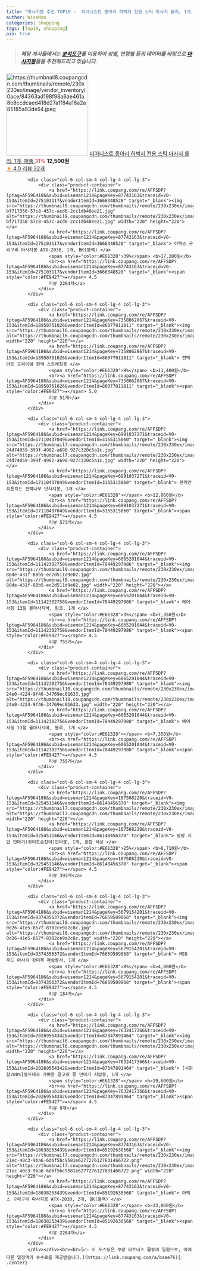 ```yaml
---
title: "마사지봉 추천 TOP10 -  피어니스트 종아리 허벅지 전용 스틱 마사지 롤러, 1개, 퍼플 "
author: WiseMan
categories: shopping
tags: [Top10, shopping]
pin: true
---
```


> ##### 해당 게시물에서는 [**분석도구**](https://itemscout.io/)를 이용하여 **성별**, **연령별** 등의 데이터를 바탕으로 [**마사지봉**](https://link.coupang.com/a/baae76)들을 추천해드리고 있습니다.
<div class="container"><div class="row">
            <div class="col-6 col-sm-4 col-lg-4 col-lg-3">
                <div class="product-container">
                    <a href="https://link.coupang.com/re/AFFSDP?lptag=AF5964186&subid=wiseman1214&pageKey=6929981742&traceid=V0-153&itemId=16766103606&vendorItemId=81792348001" target="_blank"><img src="https://thumbnail8.coupangcdn.com/thumbnails/remote/230x230ex/image/vendor_inventory/0ace/84363ad198f98a6ae461a8e8ccdcaed418d27a1f84a18a2a85185a93de54.jpeg" alt="https://thumbnail8.coupangcdn.com/thumbnails/remote/230x230ex/image/vendor_inventory/0ace/84363ad198f98a6ae461a8e8ccdcaed418d27a1f84a18a2a85185a93de54.jpeg" width="220" height="220"></a>
                    <a href="https://link.coupang.com/re/AFFSDP?lptag=AF5964186&subid=wiseman1214&pageKey=6929981742&traceid=V0-153&itemId=16766103606&vendorItemId=81792348001" target="_blank"> 피어니스트 종아리 허벅지 전용 스틱 마사지 롤러, 1개, 퍼플 </a>
                    <span style="color:#E61328">31%</span> <b>12,500원</b>
                    <br><a href="https://link.coupang.com/re/AFFSDP?lptag=AF5964186&subid=wiseman1214&pageKey=6929981742&traceid=V0-153&itemId=16766103606&vendorItemId=81792348001" target="_blank"><span style="color:#FE9427">★</span> 4.0
                    리뷰 32개</a>
                </div>
            </div>
            
            <div class="col-6 col-sm-4 col-lg-4 col-lg-3">
                <div class="product-container">
                    <a href="https://link.coupang.com/re/AFFSDP?lptag=AF5964186&subid=wiseman1214&pageKey=87743163&traceid=V0-153&itemId=275103117&vendorItemId=3666348528" target="_blank"><img src="https://thumbnail9.coupangcdn.com/thumbnails/remote/230x230ex/image/retail/images/1932814514095606-bf717350-57c8-457c-acd6-2cc1db48ee21.jpg" alt="https://thumbnail9.coupangcdn.com/thumbnails/remote/230x230ex/image/retail/images/1932814514095606-bf717350-57c8-457c-acd6-2cc1db48ee21.jpg" width="220" height="220"></a>
                    <a href="https://link.coupang.com/re/AFFSDP?lptag=AF5964186&subid=wiseman1214&pageKey=87743163&traceid=V0-153&itemId=275103117&vendorItemId=3666348528" target="_blank"> 아텍스 구리구리 마사지봉 ATX-2030, 1개, BK(블랙) </a>
                    <span style="color:#E61328">39%</span> <b>17,280원</b>
                    <br><a href="https://link.coupang.com/re/AFFSDP?lptag=AF5964186&subid=wiseman1214&pageKey=87743163&traceid=V0-153&itemId=275103117&vendorItemId=3666348528" target="_blank"><span style="color:#FE9427">★</span> 4.5
                    리뷰 2264개</a>
                </div>
            </div>
            
            <div class="col-6 col-sm-4 col-lg-4 col-lg-3">
                <div class="product-container">
                    <a href="https://link.coupang.com/re/AFFSDP?lptag=AF5964186&subid=wiseman1214&pageKey=7358062867&traceid=V0-153&itemId=18950751026&vendorItemId=86077011811" target="_blank"><img src="https://thumbnail6.coupangcdn.com/thumbnails/remote/230x230ex/image/rs_quotation_api/yzmuy7y1/b223b27bf79e4884be104dd8efdb9859.jpg" alt="https://thumbnail6.coupangcdn.com/thumbnails/remote/230x230ex/image/rs_quotation_api/yzmuy7y1/b223b27bf79e4884be104dd8efdb9859.jpg" width="220" height="220"></a>
                    <a href="https://link.coupang.com/re/AFFSDP?lptag=AF5964186&subid=wiseman1214&pageKey=7358062867&traceid=V0-153&itemId=18950751026&vendorItemId=86077011811" target="_blank"> 편백아트 프리미엄 편백 스트레칭봉 </a>
                    <span style="color:#E61328">9%</span> <b>11,400원</b>
                    <br><a href="https://link.coupang.com/re/AFFSDP?lptag=AF5964186&subid=wiseman1214&pageKey=7358062867&traceid=V0-153&itemId=18950751026&vendorItemId=86077011811" target="_blank"><span style="color:#FE9427">★</span> 5.0
                    리뷰 51개</a>
                </div>
            </div>
            
            <div class="col-6 col-sm-4 col-lg-4 col-lg-3">
                <div class="product-container">
                    <a href="https://link.coupang.com/re/AFFSDP?lptag=AF5964186&subid=wiseman1214&pageKey=6991037271&traceid=V0-153&itemId=17110437049&vendorItemId=3155315060" target="_blank"><img src="https://thumbnail7.coupangcdn.com/thumbnails/remote/230x230ex/image/retail/images/4772634602440769-24d74059-399f-4982-a690-927c320c5a1c.jpg" alt="https://thumbnail7.coupangcdn.com/thumbnails/remote/230x230ex/image/retail/images/4772634602440769-24d74059-399f-4982-a690-927c320c5a1c.jpg" width="220" height="220"></a>
                    <a href="https://link.coupang.com/re/AFFSDP?lptag=AF5964186&subid=wiseman1214&pageKey=6991037271&traceid=V0-153&itemId=17110437049&vendorItemId=3155315060" target="_blank"> 편리안 피톤치드 편백나무 맛사지봉, 1개 </a>
                    <span style="color:#E61328"></span> <b>12,060원</b>
                    <br><a href="https://link.coupang.com/re/AFFSDP?lptag=AF5964186&subid=wiseman1214&pageKey=6991037271&traceid=V0-153&itemId=17110437049&vendorItemId=3155315060" target="_blank"><span style="color:#FE9427">★</span> 4.5
                    리뷰 573개</a>
                </div>
            </div>
            
            <div class="col-6 col-sm-4 col-lg-4 col-lg-3">
                <div class="product-container">
                    <a href="https://link.coupang.com/re/AFFSDP?lptag=AF5964186&subid=wiseman1214&pageKey=6065201044&traceid=V0-153&itemId=11142302758&vendorItemId=78449297986" target="_blank"><img src="https://thumbnail9.coupangcdn.com/thumbnails/remote/230x230ex/image/retail/images/2021/09/01/15/8/2ec58ab3-80de-431f-80b5-ec2d511d9e02.jpg" alt="https://thumbnail9.coupangcdn.com/thumbnails/remote/230x230ex/image/retail/images/2021/09/01/15/8/2ec58ab3-80de-431f-80b5-ec2d511d9e02.jpg" width="220" height="220"></a>
                    <a href="https://link.coupang.com/re/AFFSDP?lptag=AF5964186&subid=wiseman1214&pageKey=6065201044&traceid=V0-153&itemId=11142302758&vendorItemId=78449297986" target="_blank"> 에어서핑 13절 롤마사지바, 핑크, 1개 </a>
                    <span style="color:#E61328">3%</span> <b>7,350원</b>
                    <br><a href="https://link.coupang.com/re/AFFSDP?lptag=AF5964186&subid=wiseman1214&pageKey=6065201044&traceid=V0-153&itemId=11142302758&vendorItemId=78449297986" target="_blank"><span style="color:#FE9427">★</span> 4.5
                    리뷰 755개</a>
                </div>
            </div>
            
            <div class="col-6 col-sm-4 col-lg-4 col-lg-3">
                <div class="product-container">
                    <a href="https://link.coupang.com/re/AFFSDP?lptag=AF5964186&subid=wiseman1214&pageKey=6065201044&traceid=V0-153&itemId=11142302756&vendorItemId=78449297980" target="_blank"><img src="https://thumbnail10.coupangcdn.com/thumbnails/remote/230x230ex/image/retail/images/2021/09/01/15/2/00634402-24e0-4224-9f46-34769ec01633.jpg" alt="https://thumbnail10.coupangcdn.com/thumbnails/remote/230x230ex/image/retail/images/2021/09/01/15/2/00634402-24e0-4224-9f46-34769ec01633.jpg" width="220" height="220"></a>
                    <a href="https://link.coupang.com/re/AFFSDP?lptag=AF5964186&subid=wiseman1214&pageKey=6065201044&traceid=V0-153&itemId=11142302756&vendorItemId=78449297980" target="_blank"> 에어서핑 13절 롤마사지바, 블루, 1개 </a>
                    <span style="color:#E61328"></span> <b>7,350원</b>
                    <br><a href="https://link.coupang.com/re/AFFSDP?lptag=AF5964186&subid=wiseman1214&pageKey=6065201044&traceid=V0-153&itemId=11142302756&vendorItemId=78449297980" target="_blank"><span style="color:#FE9427">★</span> 4.5
                    리뷰 755개</a>
                </div>
            </div>
            
            <div class="col-6 col-sm-4 col-lg-4 col-lg-3">
                <div class="product-container">
                    <a href="https://link.coupang.com/re/AFFSDP?lptag=AF5964186&subid=wiseman1214&pageKey=107508220&traceid=V0-153&itemId=325451146&vendorItemId=86148456370" target="_blank"><img src="https://thumbnail7.coupangcdn.com/thumbnails/remote/230x230ex/image/vendor_inventory/4048/195897666202b074973d6911894274a1bac1c73c636d271e64eb462c635a.jpg" alt="https://thumbnail7.coupangcdn.com/thumbnails/remote/230x230ex/image/vendor_inventory/4048/195897666202b074973d6911894274a1bac1c73c636d271e64eb462c635a.jpg" width="220" height="220"></a>
                    <a href="https://link.coupang.com/re/AFFSDP?lptag=AF5964186&subid=wiseman1214&pageKey=107508220&traceid=V0-153&itemId=325451146&vendorItemId=86148456370" target="_blank"> 팡팡 지압 안마기(화이트손잡이)안마봉, 1개, 혼합 색상 </a>
                    <span style="color:#E61328">25%</span> <b>6,710원</b>
                    <br><a href="https://link.coupang.com/re/AFFSDP?lptag=AF5964186&subid=wiseman1214&pageKey=107508220&traceid=V0-153&itemId=325451146&vendorItemId=86148456370" target="_blank"><span style="color:#FE9427">★</span> 4.5
                    리뷰 393개</a>
                </div>
            </div>
            
            <div class="col-6 col-sm-4 col-lg-4 col-lg-3">
                <div class="product-container">
                    <a href="https://link.coupang.com/re/AFFSDP?lptag=AF5964186&subid=wiseman1214&pageKey=5679154201&traceid=V0-153&itemId=9374356372&vendorItemId=76659509868" target="_blank"><img src="https://thumbnail8.coupangcdn.com/thumbnails/remote/230x230ex/image/retail/images/2021/06/15/16/1/e8becd2c-0d26-41e5-857f-8382ce9a2c8c.jpg" alt="https://thumbnail8.coupangcdn.com/thumbnails/remote/230x230ex/image/retail/images/2021/06/15/16/1/e8becd2c-0d26-41e5-857f-8382ce9a2c8c.jpg" width="220" height="220"></a>
                    <a href="https://link.coupang.com/re/AFFSDP?lptag=AF5964186&subid=wiseman1214&pageKey=5679154201&traceid=V0-153&itemId=9374356372&vendorItemId=76659509868" target="_blank"> MEO 우드 마사지 장미목 펜슬괄사, 1개 </a>
                    <span style="color:#E61328">8%</span> <b>4,000원</b>
                    <br><a href="https://link.coupang.com/re/AFFSDP?lptag=AF5964186&subid=wiseman1214&pageKey=5679154201&traceid=V0-153&itemId=9374356372&vendorItemId=76659509868" target="_blank"><span style="color:#FE9427">★</span> 4.5
                    리뷰 184개</a>
                </div>
            </div>
            
            <div class="col-6 col-sm-4 col-lg-4 col-lg-3">
                <div class="product-container">
                    <a href="https://link.coupang.com/re/AFFSDP?lptag=AF5964186&subid=wiseman1214&pageKey=7632417366&traceid=V0-153&itemId=20269554342&vendorItemId=87347891464" target="_blank"><img src="https://thumbnail6.coupangcdn.com/thumbnails/remote/230x230ex/image/vendor_inventory/ebc7/30b7289b3d8d9ef9f7d8be32ef2b27b3efac53eddcd6f2ed1816d47ace46.jpg" alt="https://thumbnail6.coupangcdn.com/thumbnails/remote/230x230ex/image/vendor_inventory/ebc7/30b7289b3d8d9ef9f7d8be32ef2b27b3efac53eddcd6f2ed1816d47ace46.jpg" width="220" height="220"></a>
                    <a href="https://link.coupang.com/re/AFFSDP?lptag=AF5964186&subid=wiseman1214&pageKey=7632417366&traceid=V0-153&itemId=20269554342&vendorItemId=87347891464" target="_blank"> [시원함200%]셀프태국 가벼운 갈고리 등 안마기 지압봉, 1개 </a>
                    <span style="color:#E61328"></span> <b>19,600원</b>
                    <br><a href="https://link.coupang.com/re/AFFSDP?lptag=AF5964186&subid=wiseman1214&pageKey=7632417366&traceid=V0-153&itemId=20269554342&vendorItemId=87347891464" target="_blank"><span style="color:#FE9427">★</span> 4.5
                    리뷰 9개</a>
                </div>
            </div>
            
            <div class="col-6 col-sm-4 col-lg-4 col-lg-3">
                <div class="product-container">
                    <a href="https://link.coupang.com/re/AFFSDP?lptag=AF5964186&subid=wiseman1214&pageKey=87743163&traceid=V0-153&itemId=18038253439&vendorItemId=85192630568" target="_blank"><img src="https://thumbnail7.coupangcdn.com/thumbnails/remote/230x230ex/image/retail/images/7122e1f9-21ec-40c3-9ba6-6d6f5bc9581e6277276127631466722.png" alt="https://thumbnail7.coupangcdn.com/thumbnails/remote/230x230ex/image/retail/images/7122e1f9-21ec-40c3-9ba6-6d6f5bc9581e6277276127631466722.png" width="220" height="220"></a>
                    <a href="https://link.coupang.com/re/AFFSDP?lptag=AF5964186&subid=wiseman1214&pageKey=87743163&traceid=V0-153&itemId=18038253439&vendorItemId=85192630568" target="_blank"> 아텍스 구리구리 마사지봉 ATX-2030, 2개, BK(블랙) </a>
                    <span style="color:#E61328"></span> <b>33,060원</b>
                    <br><a href="https://link.coupang.com/re/AFFSDP?lptag=AF5964186&subid=wiseman1214&pageKey=87743163&traceid=V0-153&itemId=18038253439&vendorItemId=85192630568" target="_blank"><span style="color:#FE9427">★</span> 4.5
                    리뷰 2264개</a>
                </div>
            </div>
            </div></div><br><br>[👉 이 포스팅은 쿠팡 파트너스 활동의 일환으로, 이에 따른 일정액의 수수료를 제공받습니다.](https://link.coupang.com/a/baae76){: .center}